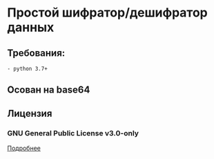 # Простой шифратор/дешифратор данных
## Требования:
	- python 3.7+
## Осован на base64
## Лицензия
### GNU General Public License v3.0-only
[Подробнее](http://www.gnu.org/licenses/#GPL)